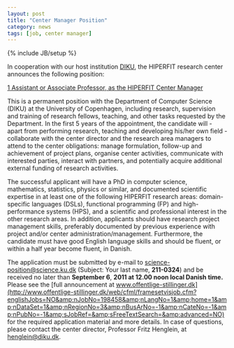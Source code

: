 ```yaml
---
layout: post
title: "Center Manager Position"
category: news
tags: [job, center manager]
---
```

{% include JB/setup %}

In cooperation with our host institution [DIKU](http://www.diku.dk), the HIPERFIT research center
announces the following position:

[1 Assistant or Associate Professor, as the HIPERFIT Center
Manager](http://www.offentlige-stillinger.dk/web/cfml/framesetvisjob.cfm?englishJobs=NO&amp;nJobNo=198458&amp;nLangNo=1&amp;home=1&amp;nDataSet=1&amp;nRegionNo=3&amp;nBusArNo=-1&amp;nCateNo=-1&amp;nPubNo=-1&amp;sJobRef=&amp;sFreeTextSearch=&amp;advanced=NO)

This is a permanent position with the Department of Computer Science
(DIKU) at the University of Copenhagen, including research,
supervision and training of research fellows, teaching, and other
tasks requested by the Department. In the first 5 years of the
appointment, the candidate will - apart from performing research,
teaching and developing his/her own field - collaborate with the
center director and the research area managers to attend to the center
obligations: manage formulation, follow-up and achievement of project
plans, organise center activities, communicate with interested
parties, interact with partners, and potentially acquire additional
external funding of research
activities.

The successful applicant will have a PhD in computer science,
mathematics, statistics, physics or similar, and documented scientific
expertise in at least one of the following HIPERFIT research areas:
domain-specific languages (DSLs), functional programming (FP) and
high-performance systems (HPS), and a scientific and professional
interest in the other research areas. In addition, applicants should
have research project management skills, preferably documented by
previous experience with project and/or center
administration/management. Furthermore, the candidate must have good
English language skills and should be fluent, or within a half year
become fluent, in Danish.

The application must be submitted by e-mail to
[science-position@science.ku.dk](mailto:science-position@science.ku.dk)
(Subject: Your last name, **211-0324**) and be received no later than
**September 6**, **2011 at 12.00 noon local Danish time.** Please see
the [full announcement at
www.offentlige-stillinger.dk](http://www.offentlige-stillinger.dk/web/cfml/framesetvisjob.cfm?englishJobs=NO&amp;nJobNo=198458&amp;nLangNo=1&amp;home=1&amp;nDataSet=1&amp;nRegionNo=3&amp;nBusArNo=-1&amp;nCateNo=-1&amp;nPubNo=-1&amp;sJobRef=&amp;sFreeTextSearch=&amp;advanced=NO)
for the required application material and more details. In case of
questions, please contact the center director, Professor Fritz
Henglein, at <henglein@diku.dk>.